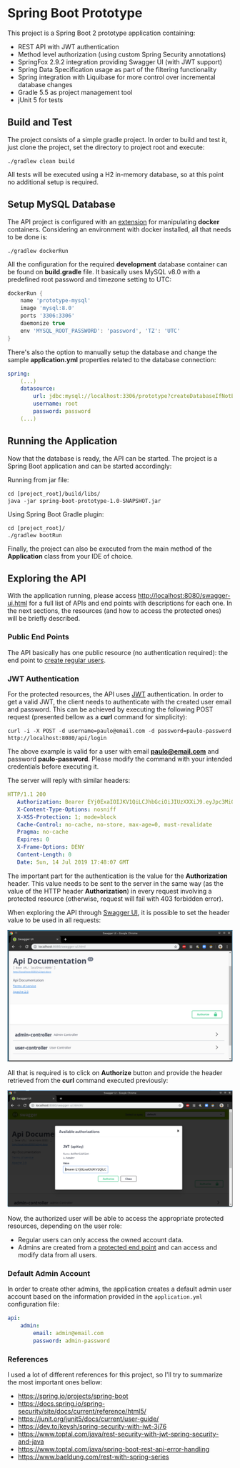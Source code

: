 # Spring Boot Prototype

This project is a Spring Boot 2 prototype application containing:

- REST API with JWT authentication
- Method level authorization (using custom Spring Security annotations)
- SpringFox 2.9.2 integration providing Swagger UI (with JWT support)
- Spring Data Specification usage as part of the filtering functionality
- Spring integration with Liquibase for more control over incremental database changes
- Gradle 5.5 as project management tool
- jUnit 5 for tests

## Build and Test

The project consists of a simple gradle project. In order to build and test it, just clone the project, 
set the directory to project root and execute:

```
./gradlew clean build
``` 

All tests will be executed using a H2 in-memory database, so at this point no additional setup is required.

## Setup MySQL Database

The API project is configured with an [extension](https://github.com/palantir/gradle-docker#docker-run-plugin) for manipulating **docker** containers. Considering an environment with 
docker installed, all that needs to be done is:

```
./gradlew dockerRun
```

All the configuration for the required **development** database container can be found on **build.gradle** file. It 
basically uses MySQL v8.0 with a predefined root password and timezone setting to UTC:

```groovy
dockerRun {
    name 'prototype-mysql'
    image 'mysql:8.0'
    ports '3306:3306'
    daemonize true
    env 'MYSQL_ROOT_PASSWORD': 'password', 'TZ': 'UTC'
}
```

There's also the option to manually setup the database and change the sample **application.yml** properties related to 
the database connection:

```yaml
spring:
    (...)
    datasource:
        url: jdbc:mysql://localhost:3306/prototype?createDatabaseIfNotExist=true&useSSL=false&allowPublicKeyRetrieval=true
        username: root
        password: password
    (...)
```

## Running the Application

Now that the database is ready, the API can be started. The project is a Spring Boot application and can be started 
accordingly:

Running from jar file:
```
cd [project_root]/build/libs/
java -jar spring-boot-prototype-1.0-SNAPSHOT.jar
```

Using Spring Boot Gradle plugin:
```
cd [project_root]/
./gradlew bootRun
```

Finally, the project can also be executed from the main method of the **Application** class from your IDE of choice.


## Exploring the API

With the application running, please access 
[http://localhost:8080/swagger-ui.html](http://localhost:8080/swagger-ui.html) for a full list of APIs and end points
with descriptions for each one. In the next sections, the resources (and how to access the protected ones) will be 
briefly described.

### Public End Points

The API basically has one public resource (no authentication required): the end point to 
[create regular users](http://localhost:8080/swagger-ui.html#/user-controller/addNewUserUsingPOST).

### JWT Authentication

For the protected resources, the API uses [JWT](https://tools.ietf.org/html/rfc7519) authentication. In order to get a
valid JWT, the client needs to authenticate with the created user email and password. This can be achieved by 
executing the following POST request (presented bellow as a **curl** command for simplicity):

```
curl -i -X POST -d username=paulo@email.com -d password=paulo-password http://localhost:8080/api/login
```

The above example is valid for a user with email **paulo@email.com** and password **paulo-password**. Please modify
the command with your intended credentials before executing it.

The server will reply with similar headers:

```yaml
HTTP/1.1 200 
   Authorization: Bearer EYj0ExaIOIJKV1QiLCJhbGciOiJIUzXXXiJ9.eyJpc3MiOiJzZWN1cmUtYXBpIiwiYXVkIjoic2VjdXJlLWFwcCIsInN1YiI6InBhdWxvQGVtYWlsLmNvbSIsImV4cCI6MTU2MzkyNjQwMCwicm9sIjpbIlJPTEVfVVNFUiJdfQ.eCkg5dn3Ce3AdGnQGQgKJcMun1u8jgfjpO9C4f4yB8Mb-lRek4qOEU0hMH7gC-i5uGb5iW9DtqyyagrWrXYHqA
   X-Content-Type-Options: nosniff
   X-XSS-Protection: 1; mode=block
   Cache-Control: no-cache, no-store, max-age=0, must-revalidate
   Pragma: no-cache
   Expires: 0
   X-Frame-Options: DENY
   Content-Length: 0
   Date: Sun, 14 Jul 2019 17:48:07 GMT
```

 The important part for the authentication is the value for the **Authorization** header. This value needs to be sent
 to the server in the same way (as the value of the HTTP header **Authorization**) in every request involving a 
 protected resource (otherwise, request will fail with 403 forbidden error).
 
 When exploring the API through [Swagger UI]((http://localhost:8080/swagger-ui.html)), it is possible to set the header
 value to be used in all requests:
 
 ![Screenshot](images/swagger-ui-auth-1.png)
  
 All that is required is to click on **Authorize** button and provide the header retrieved from the **curl** command 
 executed previously:
 
 ![Screenshot](images/swagger-ui-auth-2.png)
 
 Now, the authorized user will be able to access the appropriate protected resources, depending on the user role:
 
 - Regular users can only access the owned account data.
 - Admins are created from a [protected end point](http://localhost:8080/swagger-ui.html#/admin-controller/addNewAdminUsingPOST)
  and can access and modify data from all users.
  
### Default Admin Account

In order to create other admins, the application creates a default admin user account based on the 
information provided in the `application.yml` configuration file:

```yaml
api:
    admin:
        email: admin@email.com
        password: admin-password
```

### References

I used a lot of different references for this project, so I'll try to summarize the most important ones bellow:

- https://spring.io/projects/spring-boot
- https://docs.spring.io/spring-security/site/docs/current/reference/html5/
- https://junit.org/junit5/docs/current/user-guide/
- https://dev.to/keysh/spring-security-with-jwt-3j76
- https://www.toptal.com/java/rest-security-with-jwt-spring-security-and-java
- https://www.toptal.com/java/spring-boot-rest-api-error-handling
- https://www.baeldung.com/rest-with-spring-series
